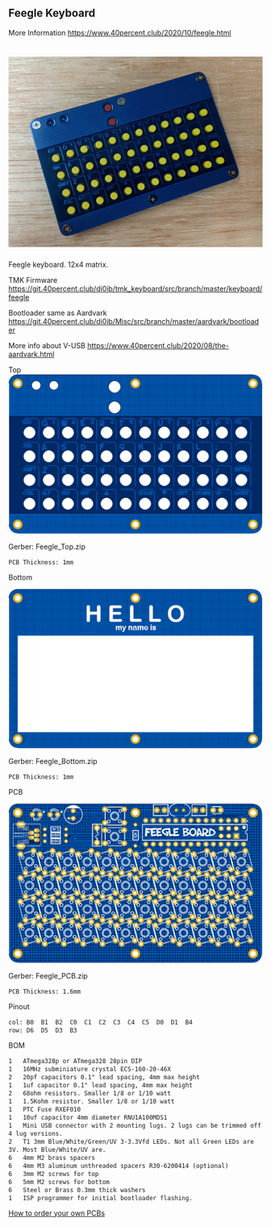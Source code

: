 ## Feegle Keyboard

More Information https://www.40percent.club/2020/10/feegle.html

![Feegle](feegle.jpg)
======================
Feegle keyboard. 12x4 matrix.

TMK Firmware https://git.40percent.club/di0ib/tmk_keyboard/src/branch/master/keyboard/feegle

Bootloader same as Aardvark https://git.40percent.club/di0ib/Misc/src/branch/master/aardvark/bootloader

More info about V-USB https://www.40percent.club/2020/08/the-aardvark.html


Top
![Feegle PCB Top](Feegle_Top.png)

Gerber: Feegle_Top.zip

    PCB Thickness: 1mm


Bottom

![Feegle PCB Bottom](Feegle_Bottom.png)

Gerber: Feegle_Bottom.zip

    PCB Thickness: 1mm


PCB

![Feegle PCB](Feegle_PCB.png)

Gerber: Feegle_PCB.zip

    PCB Thickness: 1.6mm


Pinout

    col: B0  B1  B2  C0  C1  C2  C3  C4  C5  D0  D1  B4
    row: D6  D5  D3  B3


BOM

    1	ATmega328p or ATmega328 28pin DIP
    1	16MHz subminiature crystal ECS-160-20-46X
    2	20pf capacitors 0.1" lead spacing, 4mm max height
    1	1uf capacitor 0.1" lead spacing, 4mm max height
    2	68ohm resistors. Smaller 1/8 or 1/10 watt
    1	1.5Kohm resistor. Smaller 1/8 or 1/10 watt
    1	PTC Fuse RXEF010
    1	10uf capacitor 4mm diameter RNU1A100MDS1
    1	Mini USB connector with 2 mounting lugs. 2 lugs can be trimmed off 4 lug versions.
    2	T1 3mm Blue/White/Green/UV 3-3.3Vfd LEDs. Not all Green LEDs are 3V. Most Blue/White/UV are.
    6	4mm M2 brass spacers
    6	4mm M3 aluminum unthreaded spacers R30-6200414 (optional)
    6	3mm M2 screws for top
    6	5mm M2 screws for bottom
    6	Steel or Brass 0.3mm thick washers
    1	ISP programmer for initial bootloader flashing.

[How to order your own PCBs](http://www.40percent.club/2017/03/ordering-pcb.html)
